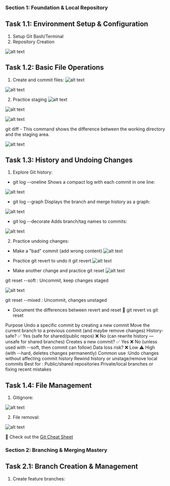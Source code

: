 ### Section 1: Foundation & Local Repository
## Task 1.1: Environment Setup & Configuration
1. Setup Git Bash/Terminal
2. Repository Creation

![alt text](image.png)

## Task 1.2: Basic File Operations
1. Create and commit files:
![alt text](image-1.png)

![alt text](image-2.png)

2. Practice staging
![alt text](image-3.png)

![alt text](image-4.png)

![alt text](image-5.png)

git diff - This command shows the difference between the working directory and the staging area.

![alt text](image-6.png)

## Task 1.3: History and Undoing Changes

1. Explore Git history:

- git log --oneline
Shows a compact log with each commit in one line:

![alt text](image-7.png)

- git log --graph
Displays the branch and merge history as a graph:

![alt text](image-8.png)

- git log --decorate
Adds branch/tag names to commits:

![alt text](image-9.png)


2. Practice undoing changes:
- Make a "bad" commit (add wrong content)
![alt text](image-12.png)

- Practice git revert to undo it
git revert <commit-hash>
![alt text](image-13.png)

- Make another change and practice git reset
![alt text](image-14.png)

git reset --soft <hash>     : Uncommit, keep changes staged

![alt text](image-15.png)

git reset --mixed <hash>	: Uncommit, changes unstaged




- Document the differences between revert and reset
🔁 git revert                                              vs                                        git reset

Purpose	Undo a specific commit by creating a new commit	                   Move the current branch to a previous commit (and maybe remove changes)
History-safe?	✅ Yes (safe for shared/public repos)	                 ❌ No (can rewrite history — unsafe for shared branches)
Creates a new commit? ✅ Yes      	                                     ❌ No (unless used with --soft, then commit can follow)
Data loss risk?	❌ Low	                                                 ⚠️ High (with --hard, deletes changes permanently)
Common use :Undo changes without affecting commit history	               Rewind history or unstage/remove local commits
Best for :	Public/shared repositories	                                   Private/local branches or fixing recent mistakes


## Task 1.4: File Management
1. Gitignore:

![alt text](image-10.png)

2. File removal:

![alt text](image-11.png)

📄 Check out the [Git Cheat Sheet](GitCheatSheet.md)

### Section 2: Branching & Merging Mastery
## Task 2.1: Branch Creation & Management
1. Create feature branches:
